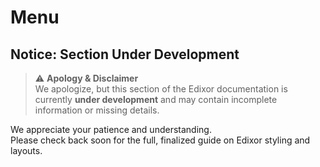 # Menu

## Notice: Section Under Development

> ⚠️ **Apology & Disclaimer**\
> We apologize, but this section of the Edixor documentation is currently **under development** and may contain incomplete information or missing details.

We appreciate your patience and understanding.\
Please check back soon for the full, finalized guide on Edixor styling and layouts.
